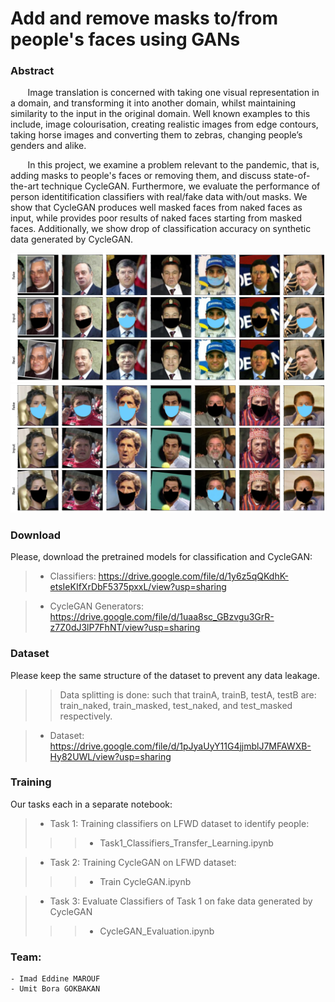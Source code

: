 # Add and remove masks to/from people's faces using GANs


### Abstract
&nbsp;&nbsp;&nbsp;&nbsp;&nbsp;&nbsp; Image translation is concerned with taking one visual
representation in a domain, and transforming it into another domain, whilst maintaining similarity to the input in
the original domain. Well known examples to this include,
image colourisation, creating realistic images from edge
contours, taking horse images and converting them to zebras, changing people’s genders and alike.


&nbsp;&nbsp;&nbsp;&nbsp;&nbsp;&nbsp; In this project, we examine a problem relevant to the pandemic, that is, adding masks to people's faces or removing them, and discuss state-of-the-art technique CycleGAN. Furthermore, we evaluate the performance of person identitification classifiers with real/fake data with/out masks. We show that CycleGAN produces well masked faces from naked faces as input, while provides poor results of naked faces starting from masked faces. Additionally, we show drop of classification accuracy on synthetic data generated by CycleGAN. 

![Samples for generating naked pictures from masked faces](Mask2Unmask_pics.png "Samples for generating naked pictures from masked faces") ![Samples for generating masked pictures from naked faces](Unmask2Mask_pics.png "Samples for generating masked pictures from naked faces")

### Download 
Please, download the pretrained models for classification and CycleGAN:

>- Classifiers: https://drive.google.com/file/d/1y6z5qQKdhK-etsIeKIfXrDbF5375pxxL/view?usp=sharing 

>- CycleGAN Generators: https://drive.google.com/file/d/1uaa8sc_GBzvgu3GrR-z7Z0dJ3lP7FhNT/view?usp=sharing

### Dataset 
Please keep the same structure of the dataset to prevent any data leakage. 
>> Data splitting is done: such that trainA, trainB, testA, testB are: train_naked, train_masked, test_naked, and test_masked respectively.


>- Dataset: https://drive.google.com/file/d/1pJyaUyY11G4jjmblJ7MFAWXB-Hy82UWL/view?usp=sharing

### Training

Our tasks each in a separate notebook:

>- Task 1: Training classifiers on LFWD dataset to identify people:
>>>- Task1_Classifiers_Transfer_Learning.ipynb

>- Task 2: Training CycleGAN on LFWD dataset:
>>>- Train CycleGAN.ipynb

>- Task 3: Evaluate Classifiers of Task 1 on fake data generated by CycleGAN
>>>- CycleGAN_Evaluation.ipynb

### Team:
    - Imad Eddine MAROUF
    - Umit Bora GOKBAKAN

